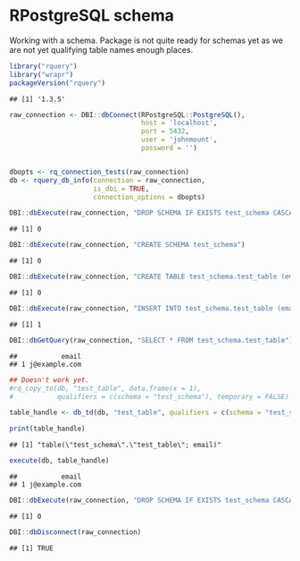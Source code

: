 RPostgreSQL schema
================

Working with a schema. Package is not quite ready for schemas yet as we
are not yet qualifying table names enough places.

``` r
library("rquery")
library("wrapr")
packageVersion("rquery")
```

    ## [1] '1.3.5'

``` r
raw_connection <- DBI::dbConnect(RPostgreSQL::PostgreSQL(),
                                 host = 'localhost',
                                 port = 5432,
                                 user = 'johnmount',
                                 password = '')


dbopts <- rq_connection_tests(raw_connection)
db <- rquery_db_info(connection = raw_connection,
                     is_dbi = TRUE,
                     connection_options = dbopts)

DBI::dbExecute(raw_connection, "DROP SCHEMA IF EXISTS test_schema CASCADE")
```

    ## [1] 0

``` r
DBI::dbExecute(raw_connection, "CREATE SCHEMA test_schema")
```

    ## [1] 0

``` r
DBI::dbExecute(raw_connection, "CREATE TABLE test_schema.test_table (email varchar)")
```

    ## [1] 0

``` r
DBI::dbExecute(raw_connection, "INSERT INTO test_schema.test_table (email) VALUES ('j@example.com')")
```

    ## [1] 1

``` r
DBI::dbGetQuery(raw_connection, "SELECT * FROM test_schema.test_table")
```

    ##           email
    ## 1 j@example.com

``` r
## Doesn't work yet.
#rq_copy_to(db, "test_table", data.frame(x = 1), 
#           qualifiers = c(schema = "test_schema"), temporary = FALSE)

table_handle <- db_td(db, "test_table", qualifiers = c(schema = "test_schema"))

print(table_handle)
```

    ## [1] "table(\"test_schema\".\"test_table\"; email)"

``` r
execute(db, table_handle)
```

    ##           email
    ## 1 j@example.com

``` r
DBI::dbExecute(raw_connection, "DROP SCHEMA IF EXISTS test_schema CASCADE")
```

    ## [1] 0

``` r
DBI::dbDisconnect(raw_connection)
```

    ## [1] TRUE
